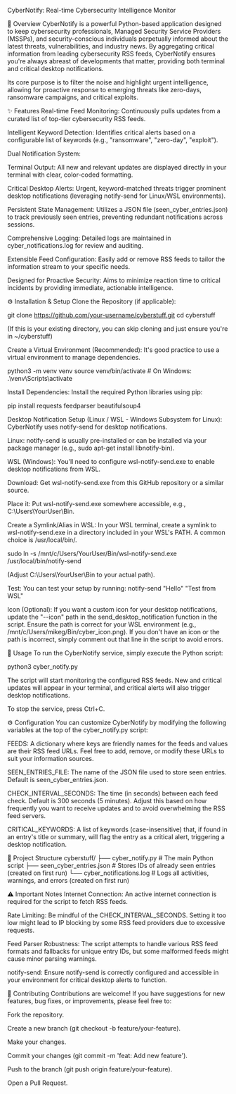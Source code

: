 CyberNotify: Real-time Cybersecurity Intelligence Monitor

🚀 Overview
CyberNotify is a powerful Python-based application designed to keep cybersecurity professionals, Managed Security Service Providers (MSSPs), and security-conscious individuals perpetually informed about the latest threats, vulnerabilities, and industry news. By aggregating critical information from leading cybersecurity RSS feeds, CyberNotify ensures you're always abreast of developments that matter, providing both terminal and critical desktop notifications.

Its core purpose is to filter the noise and highlight urgent intelligence, allowing for proactive response to emerging threats like zero-days, ransomware campaigns, and critical exploits.

✨ Features
Real-time Feed Monitoring: Continuously pulls updates from a curated list of top-tier cybersecurity RSS feeds.

Intelligent Keyword Detection: Identifies critical alerts based on a configurable list of keywords (e.g., "ransomware", "zero-day", "exploit").

Dual Notification System:

Terminal Output: All new and relevant updates are displayed directly in your terminal with clear, color-coded formatting.

Critical Desktop Alerts: Urgent, keyword-matched threats trigger prominent desktop notifications (leveraging notify-send for Linux/WSL environments).

Persistent State Management: Utilizes a JSON file (seen_cyber_entries.json) to track previously seen entries, preventing redundant notifications across sessions.

Comprehensive Logging: Detailed logs are maintained in cyber_notifications.log for review and auditing.

Extensible Feed Configuration: Easily add or remove RSS feeds to tailor the information stream to your specific needs.

Designed for Proactive Security: Aims to minimize reaction time to critical incidents by providing immediate, actionable intelligence.

⚙️ Installation & Setup
Clone the Repository (if applicable):

git clone https://github.com/your-username/cyberstuff.git
cd cyberstuff

(If this is your existing directory, you can skip cloning and just ensure you're in ~/cyberstuff)

Create a Virtual Environment (Recommended):
It's good practice to use a virtual environment to manage dependencies.

python3 -m venv venv
source venv/bin/activate  # On Windows: .\venv\Scripts\activate

Install Dependencies:
Install the required Python libraries using pip:

pip install requests feedparser beautifulsoup4

Desktop Notification Setup (Linux / WSL - Windows Subsystem for Linux):
CyberNotify uses notify-send for desktop notifications.

Linux: notify-send is usually pre-installed or can be installed via your package manager (e.g., sudo apt-get install libnotify-bin).

WSL (Windows): You'll need to configure wsl-notify-send.exe to enable desktop notifications from WSL.

Download: Get wsl-notify-send.exe from this GitHub repository or a similar source.

Place it: Put wsl-notify-send.exe somewhere accessible, e.g., C:\Users\YourUser\Bin.

Create a Symlink/Alias in WSL: In your WSL terminal, create a symlink to wsl-notify-send.exe in a directory included in your WSL's PATH. A common choice is /usr/local/bin/.

sudo ln -s /mnt/c/Users/YourUser/Bin/wsl-notify-send.exe /usr/local/bin/notify-send

(Adjust C:\Users\YourUser\Bin to your actual path).

Test: You can test your setup by running: notify-send "Hello" "Test from WSL"

Icon (Optional): If you want a custom icon for your desktop notifications, update the "--icon" path in the send_desktop_notification function in the script. Ensure the path is correct for your WSL environment (e.g., /mnt/c/Users/mikeg/Bin/cyber_icon.png). If you don't have an icon or the path is incorrect, simply comment out that line in the script to avoid errors.

🚀 Usage
To run the CyberNotify service, simply execute the Python script:

python3 cyber_notify.py

The script will start monitoring the configured RSS feeds. New and critical updates will appear in your terminal, and critical alerts will also trigger desktop notifications.

To stop the service, press Ctrl+C.

⚙️ Configuration
You can customize CyberNotify by modifying the following variables at the top of the cyber_notify.py script:

FEEDS: A dictionary where keys are friendly names for the feeds and values are their RSS feed URLs. Feel free to add, remove, or modify these URLs to suit your information sources.

SEEN_ENTRIES_FILE: The name of the JSON file used to store seen entries. Default is seen_cyber_entries.json.

CHECK_INTERVAL_SECONDS: The time (in seconds) between each feed check. Default is 300 seconds (5 minutes). Adjust this based on how frequently you want to receive updates and to avoid overwhelming the RSS feed servers.

CRITICAL_KEYWORDS: A list of keywords (case-insensitive) that, if found in an entry's title or summary, will flag the entry as a critical alert, triggering a desktop notification.

📂 Project Structure
cyberstuff/
├── cyber_notify.py             # The main Python script
├── seen_cyber_entries.json     # Stores IDs of already seen entries (created on first run)
└── cyber_notifications.log     # Logs all activities, warnings, and errors (created on first run)

⚠️ Important Notes
Internet Connection: An active internet connection is required for the script to fetch RSS feeds.

Rate Limiting: Be mindful of the CHECK_INTERVAL_SECONDS. Setting it too low might lead to IP blocking by some RSS feed providers due to excessive requests.

Feed Parser Robustness: The script attempts to handle various RSS feed formats and fallbacks for unique entry IDs, but some malformed feeds might cause minor parsing warnings.

notify-send: Ensure notify-send is correctly configured and accessible in your environment for critical desktop alerts to function.

🤝 Contributing
Contributions are welcome! If you have suggestions for new features, bug fixes, or improvements, please feel free to:

Fork the repository.

Create a new branch (git checkout -b feature/your-feature).

Make your changes.

Commit your changes (git commit -m 'feat: Add new feature').

Push to the branch (git push origin feature/your-feature).

Open a Pull Request.